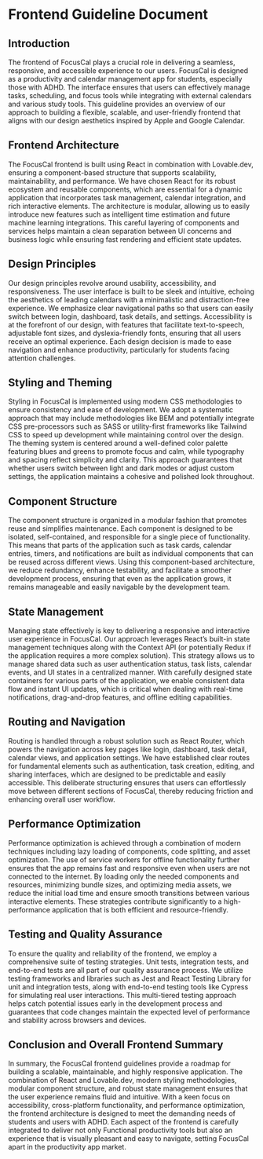 # Frontend Guideline Document

## Introduction

The frontend of FocusCal plays a crucial role in delivering a seamless, responsive, and accessible experience to our users. FocusCal is designed as a productivity and calendar management app for students, especially those with ADHD. The interface ensures that users can effectively manage tasks, scheduling, and focus tools while integrating with external calendars and various study tools. This guideline provides an overview of our approach to building a flexible, scalable, and user-friendly frontend that aligns with our design aesthetics inspired by Apple and Google Calendar.

## Frontend Architecture

The FocusCal frontend is built using React in combination with Lovable.dev, ensuring a component-based structure that supports scalability, maintainability, and performance. We have chosen React for its robust ecosystem and reusable components, which are essential for a dynamic application that incorporates task management, calendar integration, and rich interactive elements. The architecture is modular, allowing us to easily introduce new features such as intelligent time estimation and future machine learning integrations. This careful layering of components and services helps maintain a clean separation between UI concerns and business logic while ensuring fast rendering and efficient state updates.

## Design Principles

Our design principles revolve around usability, accessibility, and responsiveness. The user interface is built to be sleek and intuitive, echoing the aesthetics of leading calendars with a minimalistic and distraction-free experience. We emphasize clear navigational paths so that users can easily switch between login, dashboard, task details, and settings. Accessibility is at the forefront of our design, with features that facilitate text-to-speech, adjustable font sizes, and dyslexia-friendly fonts, ensuring that all users receive an optimal experience. Each design decision is made to ease navigation and enhance productivity, particularly for students facing attention challenges.

## Styling and Theming
Styling in FocusCal is implemented using modern CSS methodologies to ensure consistency and ease of development. We adopt a systematic approach that may include methodologies like BEM and potentially integrate CSS pre-processors such as SASS or utility-first frameworks like Tailwind CSS to speed up development while maintaining control over the design. The theming system is centered around a well-defined color palette featuring blues and greens to promote focus and calm, while typography and spacing reflect simplicity and clarity. This approach guarantees that whether users switch between light and dark modes or adjust custom settings, the application maintains a cohesive and polished look throughout.

## Component Structure

The component structure is organized in a modular fashion that promotes reuse and simplifies maintenance. Each component is designed to be isolated, self-contained, and responsible for a single piece of functionality. This means that parts of the application such as task cards, calendar entries, timers, and notifications are built as individual components that can be reused across different views. Using this component-based architecture, we reduce redundancy, enhance testability, and facilitate a smoother development process, ensuring that even as the application grows, it remains manageable and easily navigable by the development team.

## State Management

Managing state effectively is key to delivering a responsive and interactive user experience in FocusCal. Our approach leverages React’s built-in state management techniques along with the Context API (or potentially Redux if the application requires a more complex solution). This strategy allows us to manage shared data such as user authentication status, task lists, calendar events, and UI states in a centralized manner. With carefully designed state containers for various parts of the application, we enable consistent data flow and instant UI updates, which is critical when dealing with real-time notifications, drag-and-drop features, and offline editing capabilities.

## Routing and Navigation

Routing is handled through a robust solution such as React Router, which powers the navigation across key pages like login, dashboard, task detail, calendar views, and application settings. We have established clear routes for fundamental elements such as authentication, task creation, editing, and sharing interfaces, which are designed to be predictable and easily accessible. This deliberate structuring ensures that users can effortlessly move between different sections of FocusCal, thereby reducing friction and enhancing overall user workflow.

## Performance Optimization

Performance optimization is achieved through a combination of modern techniques including lazy loading of components, code splitting, and asset optimization. The use of service workers for offline functionality further ensures that the app remains fast and responsive even when users are not connected to the internet. By loading only the needed components and resources, minimizing bundle sizes, and optimizing media assets, we reduce the initial load time and ensure smooth transitions between various interactive elements. These strategies contribute significantly to a high-performance application that is both efficient and resource-friendly.

## Testing and Quality Assurance

To ensure the quality and reliability of the frontend, we employ a comprehensive suite of testing strategies. Unit tests, integration tests, and end-to-end tests are all part of our quality assurance process. We utilize testing frameworks and libraries such as Jest and React Testing Library for unit and integration tests, along with end-to-end testing tools like Cypress for simulating real user interactions. This multi-tiered testing approach helps catch potential issues early in the development process and guarantees that code changes maintain the expected level of performance and stability across browsers and devices.

## Conclusion and Overall Frontend Summary

In summary, the FocusCal frontend guidelines provide a roadmap for building a scalable, maintainable, and highly responsive application. The combination of React and Lovable.dev, modern styling methodologies, modular component structure, and robust state management ensures that the user experience remains fluid and intuitive. With a keen focus on accessibility, cross-platform functionality, and performance optimization, the frontend architecture is designed to meet the demanding needs of students and users with ADHD. Each aspect of the frontend is carefully integrated to deliver not only Functional productivity tools but also an experience that is visually pleasant and easy to navigate, setting FocusCal apart in the productivity app market.
